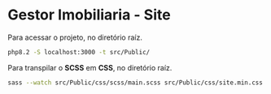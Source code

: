 # Gestor Imobiliaria - Site


Para acessar o projeto, no diretório raíz.
````bash
php8.2 -S localhost:3000 -t src/Public/
````


Para transpilar o **SCSS** em **CSS**, no diretório raíz.
````bash
sass --watch src/Public/css/scss/main.scss src/Public/css/site.min.css
````